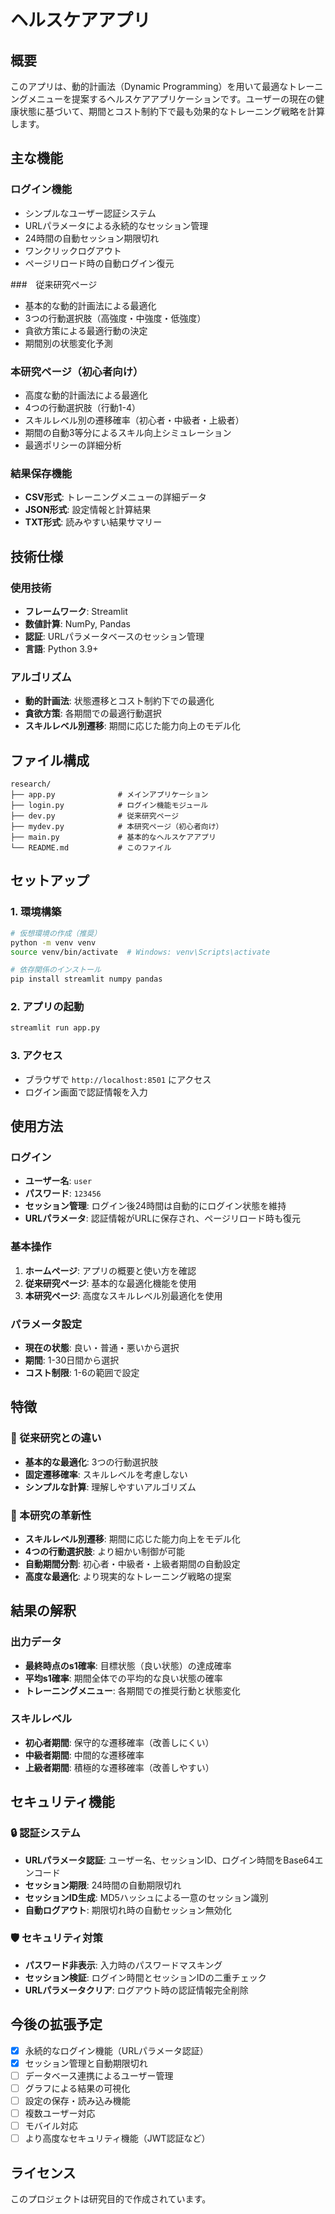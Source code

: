# ヘルスケアアプリ

## 概要

このアプリは、動的計画法（Dynamic Programming）を用いて最適なトレーニングメニューを提案するヘルスケアアプリケーションです。ユーザーの現在の健康状態に基づいて、期間とコスト制約下で最も効果的なトレーニング戦略を計算します。

## 主な機能

### ログイン機能
- シンプルなユーザー認証システム
- URLパラメータによる永続的なセッション管理
- 24時間の自動セッション期限切れ
- ワンクリックログアウト
- ページリロード時の自動ログイン復元

###　従来研究ページ
- 基本的な動的計画法による最適化
- 3つの行動選択肢（高強度・中強度・低強度）
- 貪欲方策による最適行動の決定
- 期間別の状態変化予測

### 本研究ページ（初心者向け）
- 高度な動的計画法による最適化
- 4つの行動選択肢（行動1-4）
- スキルレベル別の遷移確率（初心者・中級者・上級者）
- 期間の自動3等分によるスキル向上シミュレーション
- 最適ポリシーの詳細分析

### 結果保存機能
- **CSV形式**: トレーニングメニューの詳細データ
- **JSON形式**: 設定情報と計算結果
- **TXT形式**: 読みやすい結果サマリー

## 技術仕様

### 使用技術
- **フレームワーク**: Streamlit
- **数値計算**: NumPy, Pandas
- **認証**: URLパラメータベースのセッション管理
- **言語**: Python 3.9+

### アルゴリズム
- **動的計画法**: 状態遷移とコスト制約下での最適化
- **貪欲方策**: 各期間での最適行動選択
- **スキルレベル別遷移**: 期間に応じた能力向上のモデル化

## ファイル構成

```
research/
├── app.py              # メインアプリケーション
├── login.py            # ログイン機能モジュール
├── dev.py              # 従来研究ページ
├── mydev.py            # 本研究ページ（初心者向け）
├── main.py             # 基本的なヘルスケアアプリ
└── README.md           # このファイル
```

## セットアップ

### 1. 環境構築
```bash
# 仮想環境の作成（推奨）
python -m venv venv
source venv/bin/activate  # Windows: venv\Scripts\activate

# 依存関係のインストール
pip install streamlit numpy pandas
```

### 2. アプリの起動
```bash
streamlit run app.py
```

### 3. アクセス
- ブラウザで `http://localhost:8501` にアクセス
- ログイン画面で認証情報を入力

## 使用方法

### ログイン
- **ユーザー名**: `user`
- **パスワード**: `123456`
- **セッション管理**: ログイン後24時間は自動的にログイン状態を維持
- **URLパラメータ**: 認証情報がURLに保存され、ページリロード時も復元

### 基本操作
1. **ホームページ**: アプリの概要と使い方を確認
2. **従来研究ページ**: 基本的な最適化機能を使用
3. **本研究ページ**: 高度なスキルレベル別最適化を使用

### パラメータ設定
- **現在の状態**: 良い・普通・悪いから選択
- **期間**: 1-30日間から選択
- **コスト制限**: 1-6の範囲で設定

## 特徴

### 🎯 従来研究との違い
- **基本的な最適化**: 3つの行動選択肢
- **固定遷移確率**: スキルレベルを考慮しない
- **シンプルな計算**: 理解しやすいアルゴリズム

### 🚀 本研究の革新性
- **スキルレベル別遷移**: 期間に応じた能力向上をモデル化
- **4つの行動選択肢**: より細かい制御が可能
- **自動期間分割**: 初心者・中級者・上級者期間の自動設定
- **高度な最適化**: より現実的なトレーニング戦略の提案

## 結果の解釈

### 出力データ
- **最終時点のs1確率**: 目標状態（良い状態）の達成確率
- **平均s1確率**: 期間全体での平均的な良い状態の確率
- **トレーニングメニュー**: 各期間での推奨行動と状態変化

### スキルレベル
- **初心者期間**: 保守的な遷移確率（改善しにくい）
- **中級者期間**: 中間的な遷移確率
- **上級者期間**: 積極的な遷移確率（改善しやすい）

## セキュリティ機能

### 🔒 認証システム
- **URLパラメータ認証**: ユーザー名、セッションID、ログイン時間をBase64エンコード
- **セッション期限**: 24時間の自動期限切れ
- **セッションID生成**: MD5ハッシュによる一意のセッション識別
- **自動ログアウト**: 期限切れ時の自動セッション無効化

### 🛡️ セキュリティ対策
- **パスワード非表示**: 入力時のパスワードマスキング
- **セッション検証**: ログイン時間とセッションIDの二重チェック
- **URLパラメータクリア**: ログアウト時の認証情報完全削除

## 今後の拡張予定

- [x] 永続的なログイン機能（URLパラメータ認証）
- [x] セッション管理と自動期限切れ
- [ ] データベース連携によるユーザー管理
- [ ] グラフによる結果の可視化
- [ ] 設定の保存・読み込み機能
- [ ] 複数ユーザー対応
- [ ] モバイル対応
- [ ] より高度なセキュリティ機能（JWT認証など）

## ライセンス

このプロジェクトは研究目的で作成されています。
